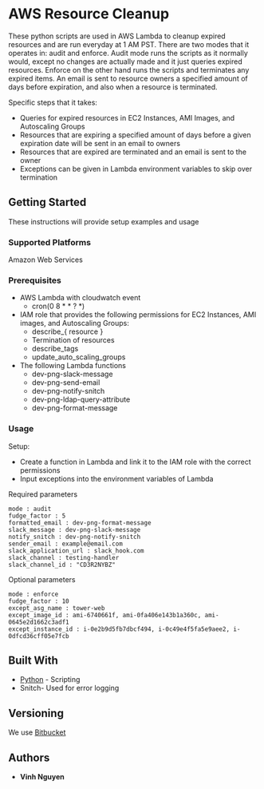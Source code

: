 # AWS Resource Cleanup

These python scripts are used in AWS Lambda to cleanup expired resources and are run everyday at 1 AM PST. There are two modes that it operates in: audit and enforce. Audit mode runs the scripts as it normally would, except no changes are actually made and it just queries expired resources. Enforce on the other hand runs the scripts and terminates any expired items. An email is sent to resource owners a specified amount of days before expiration, and also when a resource is terminated.

Specific steps that it takes:

* Queries for expired resources in EC2 Instances, AMI Images, and Autoscaling Groups
* Resources that are expiring a specified amount of days before a given expiration date will be sent in an email to owners
* Resources that are expired are terminated and an email is sent to the owner
* Exceptions can be given in Lambda environment variables to skip over termination

## Getting Started

These instructions will provide setup examples and usage

### Supported Platforms

Amazon Web Services

### Prerequisites
* AWS Lambda with cloudwatch event
    * cron(0 8 * * ? *)
* IAM role that provides the following permissions for EC2 Instances, AMI images, and Autoscaling Groups:
    * describe_{ resource }
    * Termination of resources
    * describe_tags
    * update_auto_scaling_groups
* The following Lambda functions
    * dev-png-slack-message
    * dev-png-send-email
    * dev-png-notify-snitch
    * dev-png-ldap-query-attribute
    * dev-png-format-message
    
### Usage

Setup:
* Create a function in Lambda and link it to the IAM role with the correct permissions
* Input exceptions into the environment variables of Lambda

Required parameters 

```
mode : audit
fudge_factor : 5
formatted_email : dev-png-format-message
slack_message : dev-png-slack-message
notify_snitch : dev-png-notify-snitch
sender_email : example@email.com
slack_application_url : slack_hook.com
slack_channel : testing-handler
slack_channel_id : "CD3R2NYBZ"
```

Optional parameters

```
mode : enforce
fudge_factor : 10
except_asg_name : tower-web
except_image_id : ami-6740661f, ami-0fa406e143b1a360c, ami-0645e2d1662c3adf1
except_instance_id : i-0e2b9d5fb7dbcf494, i-0c49e4f5fa5e9aee2, i-0dfcd36cff05e7fcb
```

## Built With

* [Python](https://www.python.org/) - Scripting
* Snitch- Used for error logging


## Versioning

We use [Bitbucket](https://bitbucket.org/) 

## Authors

* **Vinh Nguyen**